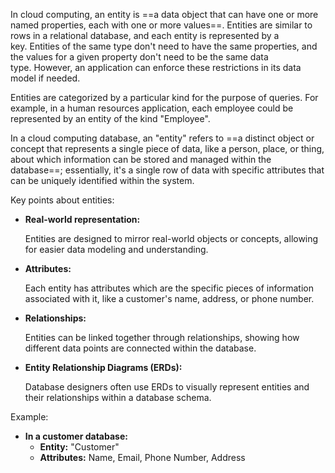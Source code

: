
In cloud computing, an entity is ==a data object that can have one or more named properties, each with one or more values==. Entities are similar to rows in a relational database, and each entity is represented by a key. Entities of the same type don't need to have the same properties, and the values for a given property don't need to be the same data type. However, an application can enforce these restrictions in its data model if needed. 

Entities are categorized by a particular kind for the purpose of queries. For example, in a human resources application, each employee could be represented by an entity of the kind "Employee".


In a cloud computing database, an "entity" refers to ==a distinct object or concept that represents a single piece of data, like a person, place, or thing, about which information can be stored and managed within the database==; essentially, it's a single row of data with specific attributes that can be uniquely identified within the system. 

Key points about entities:

- **Real-world representation:**
    
    Entities are designed to mirror real-world objects or concepts, allowing for easier data modeling and understanding. 
    
- **Attributes:**
    
    Each entity has attributes which are the specific pieces of information associated with it, like a customer's name, address, or phone number. 
    
- **Relationships:**
    
    Entities can be linked together through relationships, showing how different data points are connected within the database. 
    
- **Entity Relationship Diagrams (ERDs):**
    
    Database designers often use ERDs to visually represent entities and their relationships within a database schema. 
    

Example:

- **In a customer database:**
    - **Entity:** "Customer"
    - **Attributes:** Name, Email, Phone Number, Address